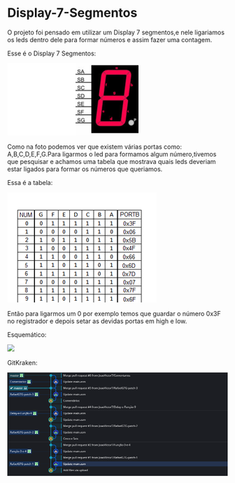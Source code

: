 # Display-7-Segmentos

O projeto foi pensado em utilizar um Display 7 segmentos,e nele ligariamos os leds dentro dele para formar números e assim fazer uma contagem.


Esse é o Display 7 Segmentos:


![](https://github.com/JoaoVictorT/Display-7-Segmentos/blob/master/Display7seg.jpg)

Como na foto podemos ver que existem várias portas como: A,B,C,D,E,F,G.Para ligarmos o led para formamos algum número,tivemos que pesquisar e achamos uma tabela que mostrava quais leds deveriam estar ligados para formar os números que queriamos.

Essa é a tabela:


![](https://github.com/JoaoVictorT/Display-7-Segmentos/blob/master/Tabela.png)

Então para ligarmos um 0 por exemplo temos que guardar o número 0x3F no registrador e depois setar as devidas portas em high e low.


Esquemático:

![](https://github.com/JoaoVictorT/Display-7-Segmentos/blob/master/Esquem%C3%A1tico/esquematico.png)

GitKraken:

![](https://github.com/JoaoVictorT/Display-7-Segmentos/blob/master/GitKraken.png)


